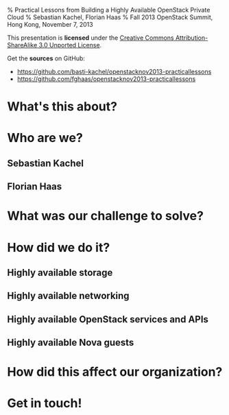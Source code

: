 % Practical Lessons from Building a Highly Available OpenStack Private Cloud
% Sebastian Kachel, Florian Haas
% Fall 2013 OpenStack Summit, Hong Kong, November 7, 2013

This presentation is **licensed** under the
[Creative Commons Attribution-ShareAlike 3.0 Unported License](http://creativecommons.org/licenses/by-sa/3.0/).

Get the **sources** on GitHub:

* <https://github.com/basti-kachel/openstacknov2013-practicallessons>
* <https://github.com/fghaas/openstacknov2013-practicallessons>

# What's this about?

# Who are we?

## Sebastian Kachel

## Florian Haas

# What was our challenge to solve?

# How did we do it?

## Highly available storage

## Highly available networking

## Highly available OpenStack services and APIs

## Highly available Nova guests

# How did this affect our organization?

# Get in touch!
